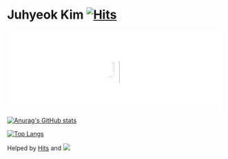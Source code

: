 # Juhyeok Kim [![Hits](https://hits.seeyoufarm.com/api/count/incr/badge.svg?url=https%3A%2F%2Fgithub.com%2Fkimdeagle&count_bg=%2379C83D&title_bg=%23444444&icon=opsgenie.svg&icon_color=%23E7E7E7&title=hits&edge_flat=false)](https://github.com/kimdeagle)

<img src="title.gif">

[![Anurag's GitHub stats](https://github-readme-stats.vercel.app/api?username=kimdeagle&show_icons=true&theme=react)](https://github.com/kimdeagle)

[![Top Langs](https://github-readme-stats.vercel.app/api/top-langs/?username=kimdeagle&theme=react)](https://github.com/kimdeagle)



Helped by [Hits](https://hits.seeyoufarm.com/) and [<img src="https://camo.githubusercontent.com/9ad8cfe3215fff758ea74784f86ef0de25b6acfbd6a4fab19d9a13ff47b05843/68747470733a2f2f7265732e636c6f7564696e6172792e636f6d2f616e7572616768617a72612f696d6167652f75706c6f61642f76313539343930383234322f6c6f676f5f636373776d652e737667" width="20">](https://github.com/anuraghazra/github-readme-stats/blob/master/docs/readme_kr.md)

<!--
**kimdeagle/kimdeagle** is a ✨ _special_ ✨ repository because its `README.md` (this file) appears on your GitHub profile.

Here are some ideas to get you started:

- 🔭 I’m currently working on ...
- 🌱 I’m currently learning ...
- 👯 I’m looking to collaborate on ...
- 🤔 I’m looking for help with ...
- 💬 Ask me about ...
- 📫 How to reach me: ...
- 😄 Pronouns: ...
- ⚡ Fun fact: ...
-->
